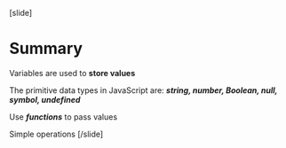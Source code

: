 [slide]
# Summary
Variables are used to **store values**

The primitive data types in JavaScript are: ***string, number, Boolean, null, symbol, undefined***

Use ***functions*** to pass values

Simple operations
[/slide]